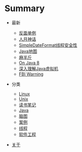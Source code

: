 # Summary

* 最新
  * [反面单例](docs/stupid-singleton.md)
  * [人月神话](docs/the-mythical-man-month.md)
  * [SimpleDateFormat线程安全性](docs/simple-date-format-thread-safe.md)
  * [Java地图](docs/my-java.md)
  * [麻半斤](docs/art-of-unix-programming.md)
  * [On Java 8](docs/onjava8.md)
  * [深入理解Java虚拟机](docs/jvm.md)
  * [FBI Warning](docs/warning.md)

* 分类
  * [Linux](tags/1b61f2a016f7478478fcb13130fcec7b.md)
  * [Unix](tags/61d1f21806642bfc7a33dd01f2e4ac22.md)
  * [读书笔记](tags/823b7c773fd151213d6ca884a0d9f75a.md)
  * [Java](tags/c9f5e0e67d605bba49d7b6114e706b19.md)
  * [脑图](tags/e536fbd293ef83bf62307dc3563acd13.md)
  * [案例](tags/0d373819a8e22dcd051f6760646fbd77.md)
  * [线程](tags/856516de2760c9a586556d4fd8ca60ec.md)
  * [软件工程](tags/41a17424efa2092e55aeb52736c43c92.md)

* [关于](ABOUT.md)
